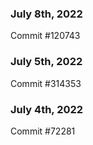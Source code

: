 ### July 8th, 2022

Commit #120743

### July 5th, 2022

Commit #314353


### July 4th, 2022

Commit #72281
